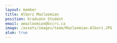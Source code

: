 ```yaml
---
layout: member
title: Alborz Mazloomian
position: Graduate Student
email: amazloomian@bccrc.ca
image: /assets/images/team/Mazloomian-Alborz.JPG
alum: true
---
```

